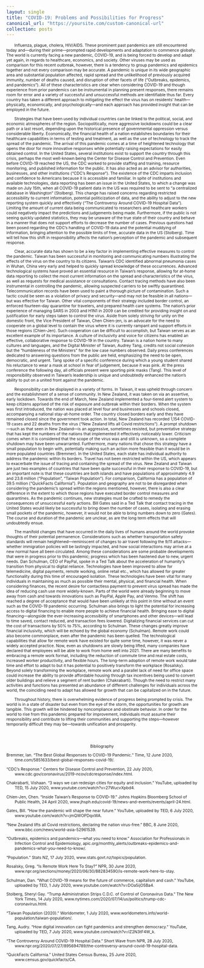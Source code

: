 ```yaml
---
layout: single
title: "COVID-19: Problems and Possibilities for Progress"
canonical_url: "https://yoursite.com/custom-canonical-url"
collection: posts
---
```



<html>
<head>
<style>
.center {
	text-align: center;
}
.myDiv {
  font-size: .75em;
}
.hang {
  padding-left: 22px ;
  text-indent: -22px ;
}
</style>
</head>
<body>
<div class="myDiv">

<p>&emsp;&emsp;Influenza, plague, cholera, HIV/AIDS. These prominent past pandemics are still encountered today and—during their prime—prompted rapid developments and adaptation to commence globally. The world is currently facing a new pandemic, COVID-19, and is being forced to develop and adapt yet again, in regards to healthcare, economics, and society. Other viruses may be used as comparison for this recent outbreak, however, there is a tendency to group pandemics and epidemics together and not every comparison may be accurate. A pandemic is unique in its wide geographic area and substantial population affected, rapid spread and the unlikelihood of previously acquired immunity, number of deaths caused, and disruption of other facets of life (“Outbreaks, epidemics, and pandemics”). All of these characteristics are clear when considering COVID-19 and though experience from prior pandemics can be instrumental in planning present responses, there remains room for error and a variety of successful and unsuccessful methods are identifiable thus far. Every country has taken a different approach to mitigating the effect the virus has on residents’ health—physically, economically, and psychologically—and each approach has provided insight that can be employed in the future. </p>


<p>&emsp;&emsp;Strategies that have been used by individual countries can be linked to the political, social, and economic atmospheres of the region. Sociopolitically, more aggressive lockdowns could be a clear path or a last resort, depending upon the historical presence of governmental oppression versus considerable liberty. Economically, the financial health of a nation establishes boundaries for their healthcare capabilities in terms of testing and treatment, as well as the use of technology to track the spread of the pandemic. The arrival of this pandemic comes at a time of heightened technology that opens the door for more innovative responses while potentially raising expectations for easily obtained control. In the United States, several institutions exist to support the country through this crisis, perhaps the most well-known being the Center for Disease Control and Prevention. Even before COVID-19 reached the US, the CDC worked to provide staffing and training, resource monitoring, and published information for the public. It has also acted as an advisor for authorities, businesses, and other institutions (“CDC’s Response”). The existence of the CDC imparts inclusion and confidence to Americans because it is accessible and familiar. In spite of institutions and available technologies, data reporting has been an issue in the United States, to which a change was made on July 15th, when all COVID-19 patient data in the US was required to be sent to “a centralized database in Washington” (Stolberg). This change has raised concerns regarding restricted accessibility to current information, potential politicization of data, and the ability to adjust to the new reporting system quickly and effectively (“The Controversy Around COVID-19 Hospital Data”). Limiting the amount of current data being communicated to researchers and healthcare workers could negatively impact the predictions and judgements being made. Furthermore, if the public is not seeing quickly updated statistics, they may be unaware of the true state of their country and behave in a manner that does not support efforts to decrease the number of cases. Previous questions had been posed regarding the CDC’s handling of COVID-19 data and the potential muddying of information, bringing attention to the possible limits of free, accurate data in the US (Stolberg). Time will tell how this shift in responsibility affects the nation’s perception of the pandemic and subsequent response. </p>

<p>&emsp;&emsp;Clear, accurate data has shown to be a key factor in implementing effective measures to control the pandemic. Taiwan has been successful in monitoring and communicating numbers illustrating the effects of the virus on the country to its citizens. Taiwan’s CDC identified abnormal pneumonia cases in Wuhan, China very early and helped to quickly spread knowledge of these occurrences. Advanced technological systems have proved an essential resource in Taiwan’s response, allowing for at-home data reporting to collect the most current information on the spread and characteristics of the virus, as well as requests for medical assistance or consultations. Contact tracing methods have also been instrumental in controlling the pandemic, allowing suspected carriers to be swiftly quarantined. Telecommunication records have been used to paint a thorough picture of contamination. Such a tactic could be seen as a violation of privacy and security—and may not be feasible in all nations—but was effective for Taiwan. Other vital components of their strategy included border control, an enforced fourteen-day quarantine for travelers, and prepared health care systems. The nation’s prior experience of managing SARS in 2003 and H1N1 in 2009 can be credited for providing insight on and justification for early steps taken to control the virus. Aside from solely striving for unity on the domestic front, the Vice President of Taiwan, Chen Chien-jen, is an advocate for the need to cooperate on a global level to contain the virus where it is currently rampant and support efforts in those regions (Chien-Jen). Such cooperation can be difficult to accomplish, but Taiwan serves as an excellent example of its importance. A culture of inclusivity and voice for citizens has enabled an effective, collaborative response to COVID-19 in the country. Taiwan is a nation home to many cultures and languages, and the Digital Minister of Taiwan, Audrey Tang, credits not social cohesion but the “humbleness of the Ministers” for the low case numbers observed. Daily press conferences dedicated to answering questions from the public are held, emphasizing the need to be open, democratic, and urgent. Tang spoke of a specific conference during which a young student shared his reluctance to wear a mask at school in fear of judgement, because it was pink. At the press conference the following day, all officials present were sporting pink masks (Tang). This level of responsibility observed in Taiwan’s leadership is unique and undoubtedly enhanced the nation’s ability to put on a united front against the pandemic. </p>

<p>&emsp;&emsp;Responsibility can be displayed in a variety of forms. In Taiwan, it was upheld through concern and the establishment of a sense of community. In New Zealand, it was taken on via an assertive, early lockdown. Towards the end of March, New Zealand implemented a four-tiered alert system to keep citizens apprised of the risk of exposure and outbreak within their borders. When the system was first introduced, the nation was placed at level four and businesses and schools closed, accompanying a national stay-at-home order. The country closed borders early and they have remained closed since the government took action. In total, New Zealand has recorded 1,154 COVID-19 cases and 22 deaths from the virus (“New Zealand lifts all Covid restrictions”). A prompt shutdown—such as that seen in New Zealand—is an aggressive, sometimes resisted, but preventative strategy that has kept the numbers of the nations that implemented it effectively noticeably lower. Criticism comes when it is considered that the scope of the virus was and still is unknown, so a complete shutdown may have been unwarranted. Furthermore, many nations that chose this strategy have a small population to begin with, potentially making such an action more feasible than it would be in more populated countries (Bremmer). In the United States, each state has individual authority to address the pandemic within its borders. Travel has not been restricted within the US, which appears to exacerbate the issue of tracing and containing the spread of the virus. New Zealand and Taiwan are just two examples of countries that have been quite successful in their response to COVID-19, but an important note is that these countries are both islands and have populations of approximately 4.9 and 23.8 million (“Population”, “Taiwan Population”). For comparison, California has a population of 39.5 million (“QuickFacts California”). Population and geography are not to be disregarded when considering the pandemic’s spread within the regions mentioned, however, there is also a clear difference in the extent to which those regions have executed border control measures and quarantines. As the pandemic continues, new strategies must be crafted to remedy the consequences of unsuccessful early actions. Bill Gates said in a Ted Talk that contact tracing in the United States would likely be successful to bring down the number of cases, isolating and erasing small pockets of the pandemic, however, it would not be able to bring numbers down to zero (Gates). The course and duration of the pandemic are unclear, as are the long term effects that will undoubtedly ensue. </p>


<p>&emsp;&emsp;The manifold changes that have occurred in the daily lives of humans around the world provoke thoughts of their potential permanence. Considerations such as whether transportation safety standards will remain heightened—reminiscent of changes to air travel following the 9/11 attacks—whether immigration policies will be lastingly impacted, and how social interactions may arrive at a new normal have all been circulated. Among these considerations are some probable developments that were in progress prior to this pandemic; progress which has been hastened due to new, urgent needs. Dan Schulman, CEO of PayPal, spoke in a Ted Talk about the acceleration of humanity’s transition from physical to digital reliance. Technologies have been improved to allow for telemedicine, digital payments, remote working, online retail etc., which has allowed for greater functionality during this time of encouraged isolation. These technologies have been vital for many individuals in maintaining as much as possible their mental, physical, and financial health. When considering finances, the recent desire for contactless payment to prevent virus spread has made the idea of reducing cash use more widely-known. Parts of the world were already beginning to move away from cash and towards innovations such as PayPal, Apple Pay, and Venmo. The shift has reached a degree of acceptance that would have been unlikely at this point in time without an event such as the COVID-19 pandemic occurring. Schulman also brings to light the potential for increasing access to digital financing to enable more people to achieve financial health. Bringing ease to digital financing—alongside the ever-increasing accessibility of smartphones and other devices—will lead to time saved, contact reduced, and transaction fees lowered. Digitalizing financial services can cut the cost of transactions by 50% to 75%, according to Schulman. These changes greatly improve financial inclusivity, which will be echoed by the global economy (Schulman). Remote work could also become commonplace, even after the pandemic has been quelled. The technological capabilities that allow for remote work have existed for quite some time, however, it was never a widely accepted practice. Now, even as shutdowns are slowly being lifted, many companies have declared that employees will be able to work from home well into 2021. There are many benefits to embracing a remote work format, including the reduction of commute time and real estate costs, increased worker productivity, and flexible hours. The long-term adoption of remote work would take time and effort to adapt to but it has potential to positively transform the workplace (Rosalsky). Beyond solely transforming the workplace, remote work and a parallel lack of need for office space could increase the ability to provide affordable housing through tax incentives being used to convert older buildings and relieve a segment of rent burden (Chakrabarti). Though the need to restrict many activities and functions has presented an abundance of different challenges for individuals across the world, the coinciding need to adapt has allowed for growth that can be capitalized on in the future. </p>


<p>&emsp;&emsp;Throughout history, there is overwhelming evidence of progress being prompted by crisis. The world is in a state of disaster but even from the eye of the storm, the opportunities for growth are tangible. This growth will be hindered by noncompliance and obstinate behavior. In order for the world to rise from this pandemic prepared for improvement, individuals must assume their responsibility and contribute to lifting their communities and supporting the steps—however temporarily difficult they may be—towards unification and prosperity. </p>

<pre>
	

</pre>

<p class="center">Bibliography</p>

<p class="hang">Bremmer, Ian. “The Best Global Responses to COVID-19 Pandemic.” Time, 12 June 2020, time.com/5851633/best-global-responses-covid-19/.</p>
<p class="hang">“CDC’s Response.” Centers for Disease Control and Prevention, 22 July 2020, www.cdc.gov/coronavirus/2019-ncov/cdcresponse/index.html.</p>
<p class="hang">Chakrabarti, Vishaan. “3 ways we can redesign cities for equity and inclusion.” YouTube, uploaded by TED, 15 July 2020, www.youtube.com/watch?v=27WucvXpbd4.</p>
<p class="hang">Chien-Jen, Chen. “Inside Taiwan’s Response to COVID-19.” Johns Hopkins Bloomberg School of Public Health, 24 April 2020, www.jhsph.edu/covid-19/news-and-events/events/april-24.html.</p>
<p class="hang">Gates, Bill. “How the pandemic will shape the near future.” YouTube, uploaded by TED, 6 July 2020, www.youtube.com/watch?v=jmQWOPDqxWA.</p>
<p class="hang">“New Zealand lifts all Covid restrictions, declaring the nation virus-free.” BBC, 8 June 2020, www.bbc.com/news/world-asia-52961539.</p>
<p class="hang">“Outbreaks, epidemics and pandemics—what you need to know.” Association for Professionals in Infection Control and Epidemiology, apic.org/monthly_alerts/outbreaks-epidemics-and-pandemics-what-you-need-to-know/.</p>
<p class="hang">“Population.” Stats NZ, 17 July 2020, www.stats.govt.nz/topics/population.</p>
<p class="hang">Rosalsky, Greg. “Is Remote Work Here To Stay?” NPR, 30 June 2020, www.npr.org/sections/money/2020/06/30/882834590/is-remote-work-here-to-stay.</p>
<p class="hang">Schulman, Dan. “What COVID-19 means for the future of commerce, capitalism and cash.” YouTube, uploaded by TED, 1 July 2020, www.youtube.com/watch?v=DOa5ijO5Ba4.</p>
<p class="hang">Stolberg, Sheryl Gay. “Trump Administration Strips C.D.C. of Control of Coronavirus Data.” The New York Times, 14 July 2020, www.nytimes.com/2020/07/14/us/politics/trump-cdc-coronavirus.html.</p>
<p class="hang">“Taiwan Population (2020).” Worldometer, 1 July 2020, www.worldometers.info/world-population/taiwan-population/.
<p class="hang">Tang, Audry. “How digital innovation can fight pandemics and strengthen democracy.” YouTube, uploaded by TED, 7 July 2020, www.youtube.com/watch?v=IZ2N3tF4W_k.</p>
<p class="hang">“The Controversy Around COVID-19 Hospital Data.” Short Wave from NPR, 28 July 2020, www.npr.org/2020/07/27/895694789/the-controversy-around-covid-19-hospital-data.</p>
<p class="hang">“QuickFacts California.” United States Census Bureau, 25 June 2020, www.census.gov/quickfacts/CA.</p>

